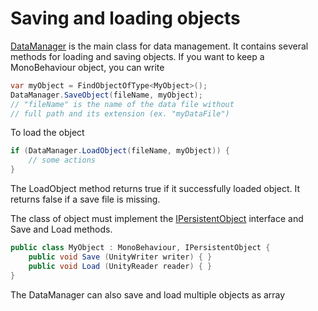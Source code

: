 ﻿# Saving and loading objects

[DataManager]()
is the main class for data management. It contains several
methods for loading and saving objects. If you want to
keep a MonoBehaviour object, you can write

```csharp
var myObject = FindObjectOfType<MyObject>();
DataManager.SaveObject(fileName, myObject);
// "fileName" is the name of the data file without
// full path and its extension (ex. "myDataFile")
```

To load the object

```csharp
if (DataManager.LoadObject(fileName, myObject)) {
    // some actions
}
```

The LoadObject method returns true if it successfully
loaded object. It returns false if a save file is missing.

The class of object must implement the
[IPersistentObject]()
interface and Save and Load methods.

```csharp
public class MyObject : MonoBehaviour, IPersistentObject {
    public void Save (UnityWriter writer) { }
    public void Load (UnityReader reader) { }
}
```

The DataManager can also save and load multiple objects
as array
